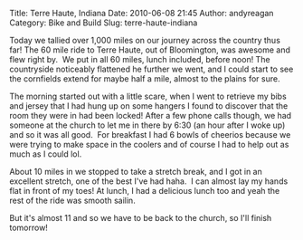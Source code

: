 Title: Terre Haute, Indiana
Date: 2010-06-08 21:45
Author: andyreagan
Category: Bike and Build
Slug: terre-haute-indiana

Today we tallied over 1,000 miles on our journey across the country thus
far! The 60 mile ride to Terre Haute, out of Bloomington, was awesome
and flew right by.  We put in all 60 miles, lunch included, before noon!
The countryside noticeably flattened he further we went, and I could
start to see the cornfields extend for maybe half a mile, almost to the
plains for sure.

The morning started out with a little scare, when I went to retrieve my
bibs and jersey that I had hung up on some hangers I found to discover
that the room they were in had been locked! After a few phone calls
though, we had someone at the church to let me in there by 6:30 (an hour
after I woke up) and so it was all good.  For breakfast I had 6 bowls of
cheerios because we were trying to make space in the coolers and of
course I had to help out as much as I could lol.

About 10 miles in we stopped to take a stretch break, and I got in an
excellent stretch, one of the best I've had haha.  I can almost lay my
hands flat in front of my toes! At lunch, I had a delicious lunch too
and yeah the rest of the ride was smooth sailin.

But it's almost 11 and so we have to be back to the church, so I'll
finish tomorrow!
